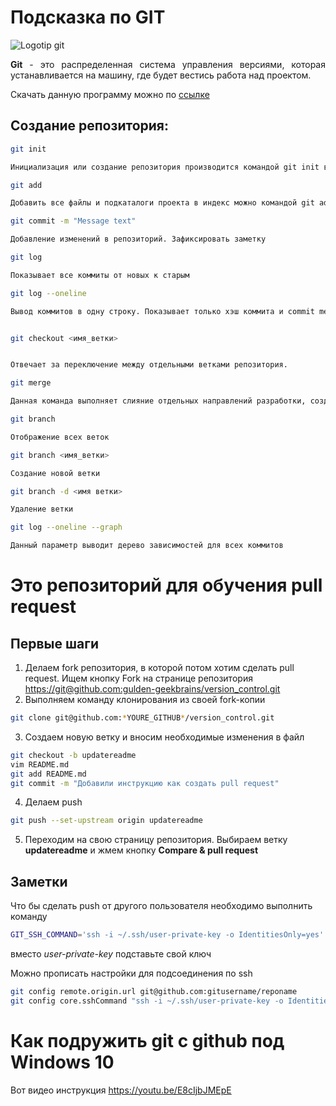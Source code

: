 # Подсказка по GIT
![Logotip git](https://i.pinimg.com/originals/a0/c0/bc/a0c0bcdfeedf076ee4d6d4ccc437d169.png)

<div style='text-align: justify;'>

**Git** - это распределенная система управления версиями, которая устанавливается на машину, где будет вестись работа над проектом.

Скачать данную программу можно по [ссылке](https://git-scm.com/downloads)
</div>

## Создание репозитория:
```sh
git init

Инициализация или создание репозитория производится командой git init в директории проекта.
```
```sh
git add

Добавить все файлы и подкаталоги проекта в индекс можно командой git add., затем командой git status можно посмотреть, какие файлы и изменения подготовлены для коммита
```
```sh
git commit -m "Message text"

Добавление изменений в репозиторий. Зафиксировать заметку
```
```sh
git log

Показывает все коммиты от новых к старым
```
```sh
git log --oneline

Вывод коммитов в одну строку. Показывает только хэш коммита и commit message
```
```sh

git checkout <имя_ветки>


Отвечает за переключение между отдельными ветками репозитория.
```

```sh
git merge

Данная команда выполняет слияние отдельных направлений разработки, созданных с помощью команды git branch, в единую ветку.
```

```sh
git branch

Отображение всех веток
```

```sh
git branch <имя_ветки>

Создание новой ветки
```

```sh
git branch -d <имя ветки>

Удаление ветки
```

```sh
git log --oneline --graph

Данный параметр выводит дерево зависимостей для всех коммитов
```

# Это репозиторий для обучения pull request

## Первые шаги

1. Делаем fork репозитория, в которой потом хотим сделать pull request. Ищем кнопку Fork на странице репозитория <https://git@github.com:gulden-geekbrains/version_control.git>
2. Выполняем команду клонирования из своей fork-копии
```sh
git clone git@github.com:*YOURE_GITHUB*/version_control.git
```
3. Создаем новую ветку и вносим необходимые изменения в файл
```sh
git checkout -b updatereadme
vim README.md
git add README.md
git commit -m "Добавили инструкцию как создать pull request"
```
4. Делаем push  
```sh
git push --set-upstream origin updatereadme
```
5. Переходим на свою страницу репозитория. Выбираем ветку **updatereadme** и жмем кнопку **Compare & pull request**

## Заметки

Что бы сделать push от другого пользователя необходимо выполнить команду
```sh
GIT_SSH_COMMAND='ssh -i ~/.ssh/user-private-key -o IdentitiesOnly=yes' git push git@github.com:gulden-geekbrains/version_control.git
```

вместо *user-private-key* подставьте свой ключ

Можно прописать настройки для подсоединения по ssh
```sh
git config remote.origin.url git@github.com:gitusername/reponame
git config core.sshCommand "ssh -i ~/.ssh/user-private-key -o IdentitiesOnly=yes"
```
# Как подружить git с github под Windows 10

Вот видео инструкция https://youtu.be/E8cIjbJMEpE
